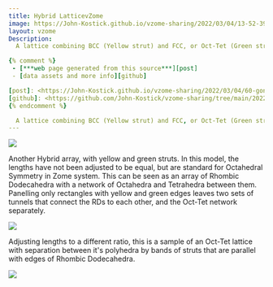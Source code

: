 ```yaml
---
title: Hybrid LatticevZome
image: https://John-Kostick.github.io/vzome-sharing/2022/03/04/13-52-39-60-gon field-Octahedral-3vZome/60-gon field-Octahedral-3vZome.png
layout: vzome
Description:
  A lattice combining BCC (Yellow strut) and FCC, or Oct-Tet (Green strut) lattices.    

{% comment %}
 - [***web page generated from this source***][post]
 - [data assets and more info][github]

[post]: <https://John-Kostick.github.io/vzome-sharing/2022/03/04/60-gon field-Octahedral-3vZome-13-52-39.html>
[github]: <https://github.com/John-Kostick/vzome-sharing/tree/main/2022/03/04/13-52-39-60-gon field-Octahedral-3vZome/>
{% endcomment %}

  A lattice combining BCC (Yellow strut) and FCC, or Oct-Tet (Green strut) lattices.  Plane elements are squares, rhombi, equilateral triangles , and hexagons.  Polyhedra are 28-hedra, with a bridgework of truncated tetrahedra, hexagonal prisms, rhombic and triangular prisms.  Overall symmetry is tetrahedral.  One truncated tetrahedron in the center of the array has yellow faces, for visibility.  All other panels are on square faces.  In this model, lengths of yellow and green struts are adjusted to an equal length, so this array can be called regular.  
---
```


<vzome-viewer style="width: 100%; height: 100vh;"
       src="https://John-Kostick.github.io/vzome-sharing/2022/03/04/13-52-39-60-gon field-Octahedral-3vZome/60-gon field-Octahedral-3vZome.vZome" >
  <img src="https://John-Kostick.github.io/vzome-sharing/2022/03/04/13-52-39-60-gon field-Octahedral-3vZome/60-gon field-Octahedral-3vZome.png" />
</vzome-viewer>

Another Hybrid array, with yellow and green struts.  In this model, the lengths have not been adjusted to be equal, but are standard for Octahedral Symmetry in Zome system.  This can be seen as an array of Rhombic Dodecahedra with a network of Octahedra and Tetrahedra between them.  Panelling only rectangles with yellow and green edges leaves two sets of tunnels that connect the RDs to each other, and the Oct-Tet network separately. 

<vzome-viewer style="width: 100%; height: 100vh;"
       src="https://John-Kostick.github.io/vzome-sharing/2021/12/07/09-15-41-Jacobs-octahedral-ball-double-honeycomb/Jacobs-octahedral-ball-double-honeycomb.vZome" >
  <img src="https://John-Kostick.github.io/vzome-sharing/2021/12/07/09-15-41-Jacobs-octahedral-ball-double-honeycomb/Jacobs-octahedral-ball-double-honeycomb.png" />
</vzome-viewer>

Adjusting lengths to a different ratio, this is a sample of an Oct-Tet lattice with separation between it's polyhedra by bands of struts that are parallel with edges of Rhombic Dodecahedra. 

<vzome-viewer style="width: 100%; height: 100vh;"
       src="https://John-Kostick.github.io/vzome-sharing/2021/12/07/15-58-29-Oct-Tet-lattice-spaced/Oct-Tet-lattice-spaced.vZome" >
  <img src="https://John-Kostick.github.io/vzome-sharing/2021/12/07/15-58-29-Oct-Tet-lattice-spaced/Oct-Tet-lattice-spaced.png" />
</vzome-viewer>


